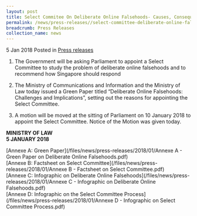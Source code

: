 ```yaml
---
layout: post
title: Select Commitee On Deliberate Online Falsehoods- Causes, Consequences and Countermeasures
permalink: /news/press-releases//select-committee-deliberate-online-falsehoods
breadcrumb: Press Releases
collection_name: news
---
```



5 Jan 2018 Posted in [Press releases](/news/press-releases)

1. The Government will be asking Parliament to appoint a Select Committee to study the problem of deliberate online falsehoods and to recommend how Singapore should respond

 

2. The Ministry of Communications and Information and the Ministry of Law today issued a Green Paper titled “Deliberate Online Falsehoods: Challenges and Implications”, setting out the reasons for appointing the Select Committee.

 

3. A motion will be moved at the sitting of Parliament on 10 January 2018 to appoint the Select Committee. Notice of the Motion was given today.

**MINISTRY OF LAW**  
**5 JANUARY 2018**

[Annexe A: Green Paper](/files/news/press-releases/2018/01/Annexe A - Green Paper on Deliberate Online Falsehoods.pdf)  
[Annexe B: Factsheet on Select Committee](/files/news/press-releases/2018/01/Annexe B - Factsheet on Select Committee.pdf)  
[Annexe C: Infographic on Deliberate Online Falsehoods](/files/news/press-releases/2018/01/Annexe C - Infographic on Deliberate Online Falsehoods.pdf)  
[Annexe D: Infographic on the Select Committee Process](/files/news/press-releases/2018/01/Annexe D - Infographic on Select Committee Process.pdf) 
